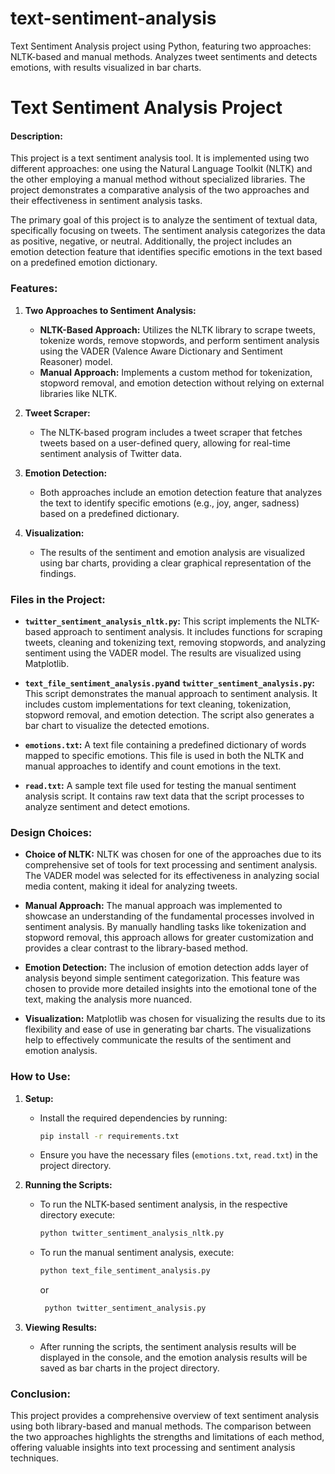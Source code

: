 # text-sentiment-analysis
Text Sentiment Analysis project using Python, featuring two approaches: NLTK-based and manual methods. Analyzes tweet sentiments and detects emotions, with results visualized in bar charts. 

# Text Sentiment Analysis Project

#### Description:

This project is a text sentiment analysis tool. It is implemented using two different approaches: one using the Natural Language Toolkit (NLTK) and the other employing a manual method without specialized libraries. The project demonstrates a comparative analysis of the two approaches and their effectiveness in sentiment analysis tasks.

The primary goal of this project is to analyze the sentiment of textual data, specifically focusing on tweets. The sentiment analysis categorizes the data as positive, negative, or neutral. Additionally, the project includes an emotion detection feature that identifies specific emotions in the text based on a predefined emotion dictionary.

### Features:

1. **Two Approaches to Sentiment Analysis:**
   - **NLTK-Based Approach:** Utilizes the NLTK library to scrape tweets, tokenize words, remove stopwords, and perform sentiment analysis using the VADER (Valence Aware Dictionary and Sentiment Reasoner) model.
   - **Manual Approach:** Implements a custom method for tokenization, stopword removal, and emotion detection without relying on external libraries like NLTK.

2. **Tweet Scraper:**
   - The NLTK-based program includes a tweet scraper that fetches tweets based on a user-defined query, allowing for real-time sentiment analysis of Twitter data.

3. **Emotion Detection:**
   - Both approaches include an emotion detection feature that analyzes the text to identify specific emotions (e.g., joy, anger, sadness) based on a predefined dictionary.

4. **Visualization:**
   - The results of the sentiment and emotion analysis are visualized using bar charts, providing a clear graphical representation of the findings.

### Files in the Project:

- **`twitter_sentiment_analysis_nltk.py`:** This script implements the NLTK-based approach to sentiment analysis. It includes functions for scraping tweets, cleaning and tokenizing text, removing stopwords, and analyzing sentiment using the VADER model. The results are visualized using Matplotlib.

- **`text_file_sentiment_analysis.py`and `twitter_sentiment_analysis.py`:** This script demonstrates the manual approach to sentiment analysis. It includes custom implementations for text cleaning, tokenization, stopword removal, and emotion detection. The script also generates a bar chart to visualize the detected emotions.

- **`emotions.txt`:** A text file containing a predefined dictionary of words mapped to specific emotions. This file is used in both the NLTK and manual approaches to identify and count emotions in the text.

- **`read.txt`:** A sample text file used for testing the manual sentiment analysis script. It contains raw text data that the script processes to analyze sentiment and detect emotions.

### Design Choices:

- **Choice of NLTK:** NLTK was chosen for one of the approaches due to its comprehensive set of tools for text processing and sentiment analysis. The VADER model was selected for its effectiveness in analyzing social media content, making it ideal for analyzing tweets.

- **Manual Approach:** The manual approach was implemented to showcase an understanding of the fundamental processes involved in sentiment analysis. By manually handling tasks like tokenization and stopword removal, this approach allows for greater customization and provides a clear contrast to the library-based method.

- **Emotion Detection:** The inclusion of emotion detection adds layer of analysis beyond simple sentiment categorization. This feature was chosen to provide more detailed insights into the emotional tone of the text, making the analysis more nuanced.

- **Visualization:** Matplotlib was chosen for visualizing the results due to its flexibility and ease of use in generating bar charts. The visualizations help to effectively communicate the results of the sentiment and emotion analysis.

### How to Use:

1. **Setup:**
   - Install the required dependencies by running:
     ```bash
     pip install -r requirements.txt
     ```
   - Ensure you have the necessary files (`emotions.txt`, `read.txt`) in the project directory.

2. **Running the Scripts:**
   - To run the NLTK-based sentiment analysis, in the respective directory execute:
     ```bash
     python twitter_sentiment_analysis_nltk.py
     ```
   - To run the manual sentiment analysis, execute:
     ```bash
     python text_file_sentiment_analysis.py
     ```
     or

     ```bash
      python twitter_sentiment_analysis.py

     ```

3. **Viewing Results:**
   - After running the scripts, the sentiment analysis results will be displayed in the console, and the emotion analysis results will be saved as bar charts in the project directory.

### Conclusion:

This project provides a comprehensive overview of text sentiment analysis using both library-based and manual methods. The comparison between the two approaches highlights the strengths and limitations of each method, offering valuable insights into text processing and sentiment analysis techniques.

